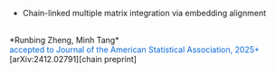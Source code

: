 - Chain-linked multiple matrix integration via embedding alignment
<br>
*Runbing Zheng, Minh Tang*
<br>
<span style="color: #0969da;">accepted to Journal of the American Statistical Association, 2025+</span>
<br>
[arXiv:2412.02791][chain preprint]


[chain preprint]:https://arxiv.org/abs/2412.02791
